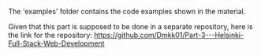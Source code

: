 The 'examples' folder contains the code examples shown in the material.

Given that this part is supposed to be done in a separate repository, here is the link for the repository:
https://github.com/Dmkk01/Part-3---Helsinki-Full-Stack-Web-Development